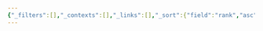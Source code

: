 ```yaml
---
{"_filters":[],"_contexts":[],"_links":[],"_sort":{"field":"rank","asc":false,"group":false},"sticker":"emoji//1f58b-fe0f","dg-publish":true,"permalink":"/excalidraw/excalidraw/","dgPassFrontmatter":true,"noteIcon":"","created":"2023-12-26T18:16:11.030+09:00","updated":"2024-08-18T15:17:54.613+09:00"}
---
```


